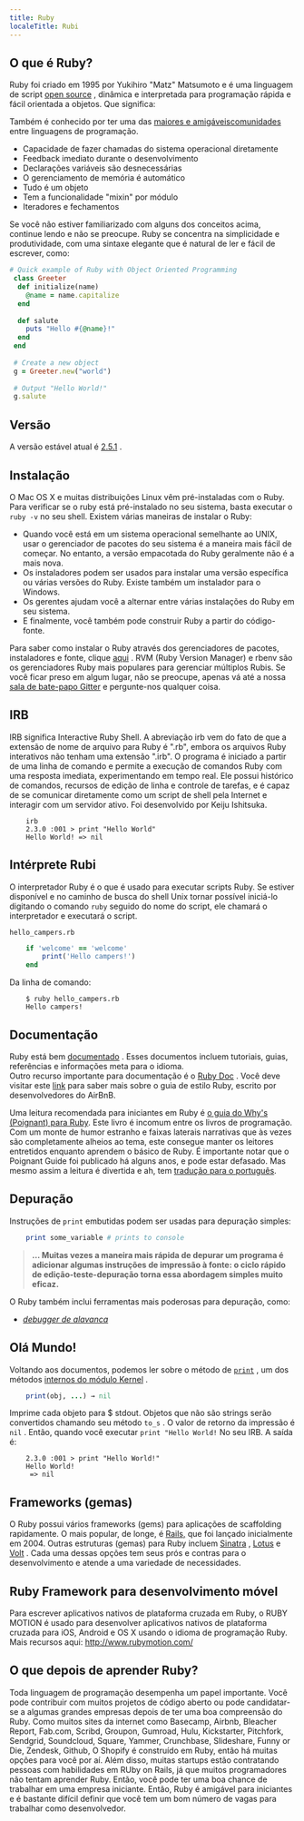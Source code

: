 ```yaml
---
title: Ruby
localeTitle: Rubi
---
```

## O que é Ruby?

Ruby foi criado em 1995 por Yukihiro "Matz" Matsumoto e é uma linguagem de script [open source](https://github.com/ruby/ruby) , dinâmica e interpretada para programação rápida e fácil orientada a objetos. Que significa:

Também é conhecido por ter uma das [maiores e amigáveis ​​comunidades](https://www.ruby-lang.org/en/community/) entre linguagens de programação.

*   Capacidade de fazer chamadas do sistema operacional diretamente
*   Feedback imediato durante o desenvolvimento
*   Declarações variáveis ​​são desnecessárias
*   O gerenciamento de memória é automático
*   Tudo é um objeto
*   Tem a funcionalidade "mixin" por módulo
*   Iteradores e fechamentos

Se você não estiver familiarizado com alguns dos conceitos acima, continue lendo e não se preocupe. Ruby se concentra na simplicidade e produtividade, com uma sintaxe elegante que é natural de ler e fácil de escrever, como:

```ruby
# Quick example of Ruby with Object Oriented Programming 
 class Greeter 
  def initialize(name) 
    @name = name.capitalize 
  end 
 
  def salute 
    puts "Hello #{@name}!" 
  end 
 end 
 
 # Create a new object 
 g = Greeter.new("world") 
 
 # Output "Hello World!" 
 g.salute 
```

## Versão

A versão estável atual é [2.5.1](https://www.ruby-lang.org/en/news/2018/03/28/ruby-2-5-1-released/) .

## Instalação

O Mac OS X e muitas distribuições Linux vêm pré-instaladas com o Ruby. Para verificar se o ruby ​​está pré-instalado no seu sistema, basta executar o `ruby -v` no seu shell. Existem várias maneiras de instalar o Ruby:

*   Quando você está em um sistema operacional semelhante ao UNIX, usar o gerenciador de pacotes do seu sistema é a maneira mais fácil de começar. No entanto, a versão empacotada do Ruby geralmente não é a mais nova.
*   Os instaladores podem ser usados ​​para instalar uma versão específica ou várias versões do Ruby. Existe também um instalador para o Windows.
*   Os gerentes ajudam você a alternar entre várias instalações do Ruby em seu sistema.
*   E finalmente, você também pode construir Ruby a partir do código-fonte.

Para saber como instalar o Ruby através dos gerenciadores de pacotes, instaladores e fonte, clique [aqui](https://www.ruby-lang.org/en/documentation/installation/) . RVM (Ruby Version Manager) e rbenv são os gerenciadores Ruby mais populares para gerenciar múltiplos Rubis. Se você ficar preso em algum lugar, não se preocupe, apenas vá até a nossa [sala de bate-papo Gitter](https://gitter.im/FreeCodeCamp/ruby) e pergunte-nos qualquer coisa.

## IRB

IRB significa Interactive Ruby Shell. A abreviação irb vem do fato de que a extensão de nome de arquivo para Ruby é ".rb", embora os arquivos Ruby interativos não tenham uma extensão ".irb". O programa é iniciado a partir de uma linha de comando e permite a execução de comandos Ruby com uma resposta imediata, experimentando em tempo real. Ele possui histórico de comandos, recursos de edição de linha e controle de tarefas, e é capaz de se comunicar diretamente como um script de shell pela Internet e interagir com um servidor ativo. Foi desenvolvido por Keiju Ishitsuka.

```shell
    irb 
    2.3.0 :001 > print "Hello World" 
    Hello World! => nil 
```

## Intérprete Rubi

O interpretador Ruby é o que é usado para executar scripts Ruby. Se estiver disponível e no caminho de busca do shell Unix tornar possível iniciá-lo digitando o comando `ruby` seguido do nome do script, ele chamará o interpretador e executará o script.

`hello_campers.rb`

```ruby
    if 'welcome' == 'welcome' 
        print('Hello campers!') 
    end 
```

Da linha de comando:

```shell
    $ ruby hello_campers.rb 
    Hello campers! 
```

## Documentação

Ruby está bem [documentado](https://www.ruby-lang.org/en/documentation/) . Esses documentos incluem tutoriais, guias, referências e informações meta para o idioma.  
Outro recurso importante para documentação é o [Ruby Doc](http://ruby-doc.org/core-2.3.0/) . Você deve visitar este [link](https://github.com/airbnb/ruby) para saber mais sobre o guia de estilo Ruby, escrito por desenvolvedores do AirBnB.

Uma leitura recomendada para iniciantes em Ruby é [o guia do Why's (Poignant) para Ruby](https://poignant.guide/). Este livro é incomum entre os livros de programação. Com um monte de humor estranho e faixas laterais narrativas que às vezes são completamente alheios ao tema, este consegue manter os leitores entretidos enquanto aprendem o básico de Ruby. É importante notar que o Poignant Guide foi publicado há alguns anos, e pode estar defasado. Mas mesmo assim a leitura é divertida e ah, tem [tradução para o português](http://why.carlosbrando.com/).

## Depuração

Instruções de `print` embutidas podem ser usadas para depuração simples:

```ruby
    print some_variable # prints to console 
```

> **… Muitas vezes a maneira mais rápida de depurar um programa é adicionar algumas instruções de impressão à fonte: o ciclo rápido de edição-teste-depuração torna essa abordagem simples muito eficaz.**

O Ruby também inclui ferramentas mais poderosas para depuração, como:

*   [_debugger de alavanca_](https://github.com/nixme/pry-debugger)

## Olá Mundo!

Voltando aos documentos, podemos ler sobre o método de [`print`](http://ruby-doc.org/core-2.3.0/Kernel.html#method-i-print) , um dos métodos [internos do módulo Kernel](http://ruby-doc.org/core-2.3.0/Kernel.html) .

```ruby
    print(obj, ...) → nil 
```

Imprime cada objeto para $ stdout. Objetos que não são strings serão convertidos chamando seu método `to_s` . O valor de retorno da impressão é `nil` . Então, quando você executar `print "Hello World!` No seu IRB. A saída é:

```shell
    2.3.0 :001 > print "Hello World!" 
    Hello World! 
     => nil 
```

## Frameworks (gemas)

O Ruby possui vários frameworks (gems) para aplicações de scaffolding rapidamente. O mais popular, de longe, é [Rails,](http://rubyonrails.org/) que foi lançado inicialmente em 2004. Outras estruturas (gemas) para Ruby incluem [Sinatra](http://www.sinatrarb.com/) , [Lotus](http://lotusrb.org/) e [Volt](http://voltframework.com/) . Cada uma dessas opções tem seus prós e contras para o desenvolvimento e atende a uma variedade de necessidades.

## Ruby Framework para desenvolvimento móvel

Para escrever aplicativos nativos de plataforma cruzada em Ruby, o RUBY MOTION é usado para desenvolver aplicativos nativos de plataforma cruzada para iOS, Android e OS X usando o idioma de programação Ruby. Mais recursos aqui: http://www.rubymotion.com/

## O que depois de aprender Ruby?

Toda linguagem de programação desempenha um papel importante. Você pode contribuir com muitos projetos de código aberto ou pode candidatar-se a algumas grandes empresas depois de ter uma boa compreensão do Ruby. Como muitos sites da internet como Basecamp, Airbnb, Bleacher Report, Fab.com, Scribd, Groupon, Gumroad, Hulu, Kickstarter, Pitchfork, Sendgrid, Soundcloud, Square, Yammer, Crunchbase, Slideshare, Funny or Die, Zendesk, Github, O Shopify é construído em Ruby, então há muitas opções para você por aí. Além disso, muitas startups estão contratando pessoas com habilidades em RUby on Rails, já que muitos programadores não tentam aprender Ruby. Então, você pode ter uma boa chance de trabalhar em uma empresa iniciante. Então, Ruby é amigável para iniciantes e é bastante difícil definir que você tem um bom número de vagas para trabalhar como desenvolvedor.
